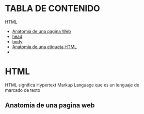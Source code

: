 # TABLA DE CONTENIDO

[HTML](#html)  
  - [Anatomia de una pagina Web]()  
  - [head]()  
  - [body]()  
  - [Anatomia de una etiqueta HTML]()  
  - []()
  

# HTML

HTML significa Hypertext Markup Language que es un lenguaje de marcado de texto   

## Anatomia de una pagina web  
